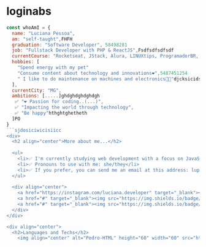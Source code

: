 # loginabs

```javascript 
const whoAmI = {
  name: "Luciana Pessoa",
  am: "self-taught",FHFH
  graduation: "Software Developer", 58498281
  job: "Fullstack Developer with PHP & ReactJS",Fsdfsdfsdfsdf
  currentCourse: "Rocketseat, JStack, Alura, LINUXtips, ProgramadorBR, Dio, Estudonauta.",
  hobbies: [
    "Spend energy with my pet"
    "Consume content about technology and innovations❤️",5487451254
    " I like to do maintenance on machines and electronics👩‍🔧‍"djcksicidsdfsdfsdf
  ],
  currentCity: "MG",
  ambitions: [.....]ghdghdghdghdgh
   ✅ "❤️ Passion for coding..(...)",
   ✅ "Impacting the world through technology",
   ✅ "Be happy"hthghtghetheth
  ]PO
}
```sjdosiciwicisiicc
<div>
  <h2 align="center">More about me...</h2>
  
  <ul>
    <li>✅ I'm currently studying web development with a focus on JavaScript/PHP ecosystem and all about docker and stuffs</li>
    <li>✅ Pronouns to use with me: she/they</li>
    <li>✅ If you prefer, you can send me an email at this address: lupessoadeveloper@gmail.com</li>
  </ul>
  
  <div align="center">
    <a href="https://instagram.com/luciana.developer" target="_blank"><img src="https://img.shields.io/badge/-Instagram-%23E4405F?style=for-the-badge&logo=instagram&logoColor=white" target="_blank"></a>
    <a href="#" target="_blank"><img src="https://img.shields.io/badge/-LinkedIn-%230077B5?style=for-the-badge&logo=linkedin&logoColor=white" target="_blank"></a>
    <a href="#" target="_blank"><img src="https://img.shields.io/badge/-Rocketseat-blueviolet?style=for-the-badge" target="_blank"></a>
  </div>
</div>

<div align="center">
  <h2>Languages and Techs</h2>
    <img align="center" alt="Pedro-HTML" height="60" width="60" src="https://raw.githubusercontent.com/devicons/devicon/master/icons/html5/html5-original.svg">
